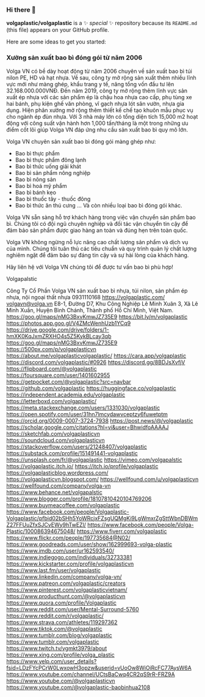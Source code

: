 ### Hi there 👋


**volgaplastic/volgaplastic** is a ✨ _special_ ✨ repository because its `README.md` (this file) appears on your GitHub profile.

Here are some ideas to get you started:

### Xưởng sản xuất bao bì đóng gói từ năm 2006

Volga VN có bề dày hoạt động từ năm 2006 chuyên về sản xuất bao bì túi nilon PE, HD và hạt nhựa. Về sau, công ty mở rộng sản xuất thêm nhiều lĩnh vực mới như màng ghép, khẩu trang y tế, nâng tổng vốn đầu tư lên 32.168.000.000VNĐ. Đến năm 2019, công ty mở rộng thêm lĩnh vực sản xuất ép nhựa với các sản phẩm ép là chậu hoa nhựa cao cấp, phụ tùng xe hai bánh, phụ kiện ghế văn phòng, vĩ gạch nhựa lót sân vườn, nhựa gia dụng. Hiện phân xưởng mở rộng thêm thiết kế chế tạo khuôn mẫu phục vụ cho ngành ép đùn nhựa. Với 3 nhà máy lớn có tổng diện tích 15,000 m2 hoạt động với công suất vận hành hơn 1,000 tấn/tháng là một trong những ưu điểm cốt lõi giúp Volga VN đáp ứng nhu cầu sản xuất bao bì quy mô lớn.

Volga VN chuyên sản xuất bao bì đóng gói màng ghép như: 
- Bao bì thực phẩm
- Bao bì thực phẩm đông lạnh
- Bao bì thức uống giải khát
- Bao bì sản phẩm nông nghiệp
- Bao bì nông sản
- Bao bì hoá mỹ phẩm
- Bao bì bánh kẹo
- Bao bì thuốc tây - thuốc đông
- Bao bì thức ăn thú cưng
...
Và còn nhiều loại bao bì đóng gói khác.

Volga VN sẵn sàng hỗ trợ khách hàng trong việc vận chuyển sản phẩm bao bì. Chúng tôi có đội ngũ chuyên nghiệp và đối tác vận chuyển tin cậy để đảm bảo sản phẩm được giao hàng an toàn và đúng hẹn trên toàn quốc.

Volga VN không ngừng nỗ lực nâng cao chất lượng sản phẩm và dịch vụ của mình. Chúng tôi tuân thủ các tiêu chuẩn và quy trình quản lý chất lượng nghiêm ngặt để đảm bảo sự đáng tin cậy và sự hài lòng của khách hàng.

Hãy liên hệ với Volga VN chúng tôi để được tư vấn bao bì phù hợp!

Volgapalstic

Công Ty Cổ Phần Volga VN sản xuất bao bì nhựa, túi nilon, sản phẩm ép nhựa, nội ngoại thất nhựa
0931110168
https://volgaplastic.com/
volgavn@volga.vn
E8-1, Đường D7, Khu Công Nghiệp Lê Minh Xuân 3, Xã Lê Minh Xuân, Huyện Bình Chánh, Thành phố Hồ Chí Minh, Việt Nam.
https://goo.gl/maps/nMG3BxvKmwJZ735E9
https://bit.ly/m/volgaplastic
https://photos.app.goo.gl/V4ZMcWenhUzb1YCq9
https://drive.google.com/drive/folders/1-hmXK0KqJxmZRXHO4s5Z5KykBLcay3qb
https://goo.gl/maps/nMG3BxvKmwJZ735E9
https://500px.com/p/volgaplasticvn
https://about.me/volgaplasticvolgaplastic/
https://cara.app/volgaplastic
https://discord.com/volgaplastic/#0926
https://discord.gg/8BDJsXvfjV
https://flipboard.com/@volgaplastic
https://foursquare.com/user/1401602955
https://getpocket.com/@volgaplastic?src=navbar
https://github.com/volgaplastic
https://huggingface.co/volgaplastic
https://independent.academia.edu/volgaplastic
https://letterboxd.com/volgaplastic/
https://meta.stackexchange.com/users/1331030/volgaplastic
https://open.spotify.com/user/31hn7lmcydawvceptzy6fuwetptm
https://orcid.org/0009-0007-3724-7938
https://post.news/@/volgaplastic
https://scholar.google.com/citations?hl=vi&user=BhwidfoAAAAJ
https://sketchfab.com/volgaplasticvn
https://soundcloud.com/volgaplasticvn
https://stackoverflow.com/users/21248407/volgaplastic
https://substack.com/profile/151491441-volgaplastic
https://unsplash.com/fr/@volgaplastic
https://vimeo.com/volgapalstic
https://volgaplastic.itch.io/
https://itch.io/profile/volgaplastic
https://volgaplasticblog.wordpress.com/
https://volgaplasticvn.blogspot.com/
https://wellfound.com/u/volgaplasticvn
https://wellfound.com/company/volga-vn
https://www.behance.net/volgapalstic
https://www.blogger.com/profile/18107810420104769206
https://www.buymeacoffee.com/volgaplastic
https://www.facebook.com/people/Volgaplastic-Volgaplastic/pfbid02bSHh5YoWRcjxFZsgUQMgKi9LgWmxrZgSttWbnDBWmZ27FFUuZfxSJCvEWy9hTwEZl/
https://www.facebook.com/people/Volga-Plastic/100086394675048/
https://www.fiverr.com/volgaplastic
https://www.flickr.com/people/197735684@N02/
https://www.goodreads.com/user/show/162999693-volga-plastic
https://www.imdb.com/user/ur162593540/
https://www.indiegogo.com/individuals/32733381
https://www.kickstarter.com/profile/volgaplasticvn
https://www.last.fm/user/volgaplastic
https://www.linkedin.com/company/volga-vn/
https://www.patreon.com/volgaplastic/creators
https://www.pinterest.com/volgaplasticvietnam/
https://www.producthunt.com/@volgaplasticvn
https://www.quora.com/profile/Volgaplastic
https://www.reddit.com/user/Mental-Surround-5760
https://www.reddit.com/r/volgaplastic/
https://www.strava.com/athletes/119297362
https://www.tiktok.com/@volgaplastic
https://www.tumblr.com/blog/volgaplastic
https://www.tumblr.com/volgaplastic
https://www.twitch.tv/vgmkt3979/about
https://www.xing.com/profile/volga_plastic
https://www.yelp.com/user_details?fsid=LDzFYcPCrW0LwxowH3opzw&userid=vUoOw8WiOiRcFC77AysW6A
https://www.youtube.com/channel/UCtsBaCwq4CR2qS9rR-FRZ9A
https://www.youtube.com/@volgaplasticvn
https://www.youtube.com/@volgaplastic-baobinhua2108
<!--
